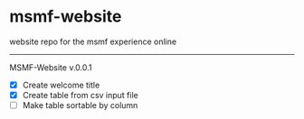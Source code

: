 # msmf-website
website repo for the msmf experience online

---
MSMF-Website v.0.0.1
- [X] Create welcome title
- [X] Create table from csv input file
- [ ] Make table sortable by column
